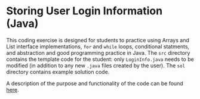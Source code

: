 # Storing User Login Information (Java)

This coding exercise is designed for students to practice using Arrays and List interface implementations, ```for``` and ```while``` loops, conditional statments, and abstraction and good programming practice in Java. The ```src``` directory contains the template code for the student: only ```LoginInfo.java``` needs to be modified (in addition to any new ```.java``` files created by the user). The ```sol``` directory contains example solution code.

A description of the purpose and functionality of the code can be found [here](https://michaelsyao.com/java/login-info/index.html).
